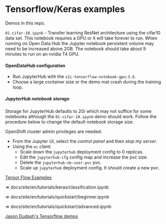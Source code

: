 # Tensorflow/Keras examples

Demos in this repo.

`01-cifar-10.ipynb` - Transfer learning ResNet architecture using the cifar10 data set. This notebook requires a GPU or it will take forever to run. When running on Open Data Hub the Jupyter notebook persistent volume may need to be increased above 2GB. The notebook should take about 9 minutes to run on an nvidia T4 GPU. 

#### OpenDataHub configuration

- Run JupyterHub with the `s2i-tensorflow-notebook-gpu:3.6`.
- Choose a large container size or the demo mat crash during the training loop.

##### JupyterHub notebook storage

Storage for JupyterHub defaults to 2Gi which may not suffice for some notebooks although the `01-cifar-10.ipynb` demo should work. Follow the procedure below to change the default notebook storage size.

OpenShift cluster admin privileges are needed.

- From the Jupyter UI, select the *control panel* and then *stop my server*.
- Using the `oc` client. 
  - Scale down the `jupyterhub` deployment config to 0 replicas. 
  - Edit the `jupyterhub-cfg` config map and increase the pvc size. 
  - Delete the `jupyterhub-nb-user-pvc` pvc.
  - Scale up `jupyterhub` deployment config. It should create a new pvc. 

[Tensor Flow Examples](https://github.com/tensorflow/docs.git)

=> docs/site/en/tutorials/keras/classification.ipynb

=> docs/site/en/tutorials/quickstart/beginner.ipynb

=> docs/site/en/tutorials/quickstart/advanced.ipynb

[Jason Dudash's Tensorflow demos](https://github.com/dudash/jupyter-gpu-examples)